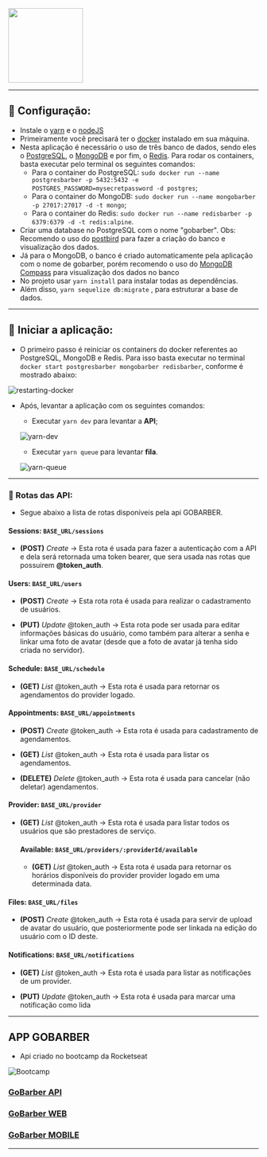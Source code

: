 <img src="https://s3.us-east-2.amazonaws.com/gobarber-img/logo.svg" height = "150"/>

---

## :hammer: Configuração:

- Instale o [yarn](https://yarnpkg.com/en/docs/install#debian-stable) e o [nodeJS](https://nodejs.org/en/download/)
- Primeiramente você precisará ter o [docker](https://www.docker.com/get-started) instalado em sua máquina.
- Nesta aplicação é necessário o uso de três banco de dados, sendo eles o [PostgreSQL](https://www.postgresql.org/), o [MongoDB](https://www.mongodb.com/) e por fim, o [Redis](https://redis.io/). Para rodar os containers, basta executar pelo terminal os seguintes comandos:
  - Para o container do PostgreSQL: `sudo docker run --name postgresbarber -p 5432:5432 -e POSTGRES_PASSWORD=mysecretpassword -d postgres`;
  - Para o container do MongoDB: `sudo docker run --name mongobarber -p 27017:27017 -d -t mongo`;
  - Para o container do Redis: `sudo docker run --name redisbarber -p 6379:6379 -d -t redis:alpine`.
- Criar uma database no PostgreSQL com o nome "gobarber". Obs: Recomendo o uso do [postbird](https://electronjs.org/apps/postbird) para fazer a criação do banco e visualização dos dados.
- Já para o MongoDB, o banco é criado automaticamente pela aplicação com o nome de gobarber, porém recomendo o uso do [MongoDB Compass](https://www.mongodb.com/products/compass) para visualização dos dados no banco
- No projeto usar `yarn install` para instalar todas as dependências.
- Além disso, `yarn sequelize db:migrate` , para estruturar a base de dados.

---

## :horse_racing: Iniciar a aplicação:

- O primeiro passo é reiniciar os containers do docker referentes ao PostgreSQL, MongoDB e Redis. Para isso basta executar no terminal `docker start postgresbarber mongobarber redisbarber`, conforme é mostrado abaixo:

![restarting-docker](https://github.com/yagolopes/gobarber/backend/blob/master/.github/restarting-docker.gif)

- Após, levantar a aplicação com os seguintes comandos:

  - Executar `yarn dev` para levantar a **API**;

  ![yarn-dev](https://github.com/yagolopes/gobarber/backend/blob/master/.github/yarn-dev.gif)

  - Executar `yarn queue` para levantar **fila**.

  ![yarn-queue](https://github.com/yagolopes/gobarber/backend/blob/master/.github/yarn-queue.gif)

---

### :dart: Rotas das API:

- Segue abaixo a lista de rotas disponíveis pela api GOBARBER.

#### Sessions: `BASE_URL/sessions`

- **(POST)** _Create_ -> Esta rota é usada para fazer a autenticação com a API e dela será retornada uma token bearer, que sera usada nas rotas que possuirem **@token_auth**.

#### Users: `BASE_URL/users`

- **(POST)** _Create_ -> Esta rota rota é usada para realizar o cadastramento de usuários.

- **(PUT)** _Update_ @token_auth -> Esta rota pode ser usada para editar informações básicas do usuário, como também para alterar a senha e linkar uma foto de avatar (desde que a foto de avatar já tenha sido criada no servidor).

#### Schedule: `BASE_URL/schedule`

- **(GET)** _List_ @token_auth -> Esta rota é usada para retornar os agendamentos do provider logado.

#### Appointments: `BASE_URL/appointments`

- **(POST)** _Create_ @token_auth -> Esta rota é usada para cadastramento de agendamentos.

- **(GET)** _List_ @token_auth -> Esta rota é usada para listar os agendamentos.

- **(DELETE)** _Delete_ @token_auth -> Esta rota é usada para cancelar (não deletar) agendamentos.

#### Provider: `BASE_URL/provider`

- **(GET)** _List_ @token_auth -> Esta rota é usada para listar todos os usuários que são prestadores de serviço.

  #### Available: `BASE_URL/providers/:providerId/available`

  - **(GET)** _List_ @token_auth -> Esta rota é usada para retornar os horários disponíveis do provider provider logado em uma determinada data.

#### Files: `BASE_URL/files`

- **(POST)** _Create_ @token_auth -> Esta rota é usada para servir de upload de avatar do usuário, que posteriormente pode ser linkada na edição do usuário com o ID deste.

#### Notifications: `BASE_URL/notifications`

- **(GET)** _List_ @token_auth -> Esta rota é usada para listar as notificações de um provider.

- **(PUT)** _Update_ @token_auth -> Esta rota é usada para marcar uma notificação como lida

---

## APP GOBARBER

- Api criado no bootcamp da Rocketseat

![Bootcamp](https://rocketseat.com.br/static/images/update/bootcamp.svg)

### [GoBarber API](https://github.com/yagolopes/gobarber/backend)

### [GoBarber WEB](https://github.com/yagolopes/gobarber/frontend)

### [GoBarber MOBILE](https://github.com/yagolopes/gobarber/mobile)

---
